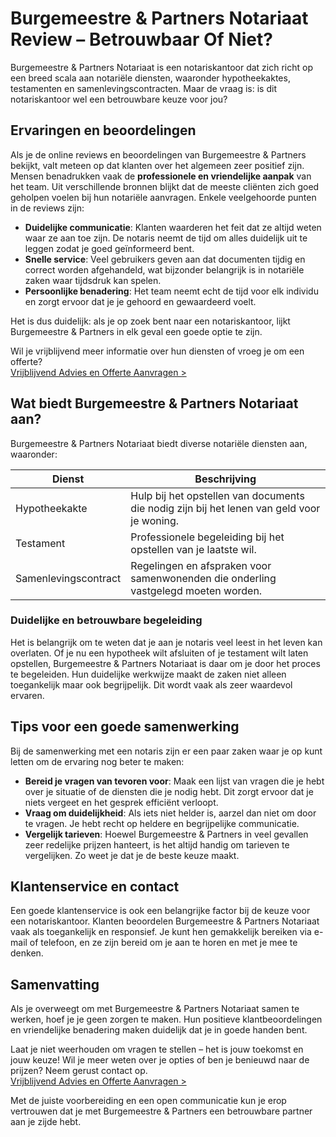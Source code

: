# Burgemeestre & Partners Notariaat Review – Betrouwbaar Of Niet?

Burgemeestre & Partners Notariaat is een notariskantoor dat zich richt op een breed scala aan notariële diensten, waaronder hypotheekaktes, testamenten en samenlevingscontracten. Maar de vraag is: is dit notariskantoor wel een betrouwbare keuze voor jou?

## Ervaringen en beoordelingen

Als je de online reviews en beoordelingen van Burgemeestre & Partners bekijkt, valt meteen op dat klanten over het algemeen zeer positief zijn. Mensen benadrukken vaak de **professionele en vriendelijke aanpak** van het team. Uit verschillende bronnen blijkt dat de meeste cliënten zich goed geholpen voelen bij hun notariële aanvragen. Enkele veelgehoorde punten in de reviews zijn:

- **Duidelijke communicatie**: Klanten waarderen het feit dat ze altijd weten waar ze aan toe zijn. De notaris neemt de tijd om alles duidelijk uit te leggen zodat je goed geïnformeerd bent.
- **Snelle service**: Veel gebruikers geven aan dat documenten tijdig en correct worden afgehandeld, wat bijzonder belangrijk is in notariële zaken waar tijdsdruk kan spelen.
- **Persoonlijke benadering**: Het team neemt echt de tijd voor elk individu en zorgt ervoor dat je je gehoord en gewaardeerd voelt.

Het is dus duidelijk: als je op zoek bent naar een notariskantoor, lijkt Burgemeestre & Partners in elk geval een goede optie te zijn. 

Wil je vrijblijvend meer informatie over hun diensten of vroeg je om een offerte?  
[Vrijblijvend Advies en Offerte Aanvragen >](https://notarissen-online.nl/zun)

## Wat biedt Burgemeestre & Partners Notariaat aan?

Burgemeestre & Partners Notariaat biedt diverse notariële diensten aan, waaronder:

| Dienst                | Beschrijving                                                |
|----------------------|-----------------------------------------------------------|
| Hypotheekakte        | Hulp bij het opstellen van documents die nodig zijn bij het lenen van geld voor je woning. |
| Testament            | Professionele begeleiding bij het opstellen van je laatste wil. |
| Samenlevingscontract | Regelingen en afspraken voor samenwonenden die onderling vastgelegd moeten worden. |

### Duidelijke en betrouwbare begeleiding

Het is belangrijk om te weten dat je aan je notaris veel leest in het leven kan overlaten. Of je nu een hypotheek wilt afsluiten of je testament wilt laten opstellen, Burgemeestre & Partners Notariaat is daar om je door het proces te begeleiden. Hun duidelijke werkwijze maakt de zaken niet alleen toegankelijk maar ook begrijpelijk. Dit wordt vaak als zeer waardevol ervaren.

## Tips voor een goede samenwerking

Bij de samenwerking met een notaris zijn er een paar zaken waar je op kunt letten om de ervaring nog beter te maken:

- **Bereid je vragen van tevoren voor**: Maak een lijst van vragen die je hebt over je situatie of de diensten die je nodig hebt. Dit zorgt ervoor dat je niets vergeet en het gesprek efficiënt verloopt.
- **Vraag om duidelijkheid**: Als iets niet helder is, aarzel dan niet om door te vragen. Je hebt recht op heldere en begrijpelijke communicatie.
- **Vergelijk tarieven**: Hoewel Burgemeestre & Partners in veel gevallen zeer redelijke prijzen hanteert, is het altijd handig om tarieven te vergelijken. Zo weet je dat je de beste keuze maakt.

## Klantenservice en contact

Een goede klantenservice is ook een belangrijke factor bij de keuze voor een notariskantoor. Klanten beoordelen Burgemeestre & Partners Notariaat vaak als toegankelijk en responsief. Je kunt hen gemakkelijk bereiken via e-mail of telefoon, en ze zijn bereid om je aan te horen en met je mee te denken.

## Samenvatting

Als je overweegt om met Burgemeestre & Partners Notariaat samen te werken, hoef je je geen zorgen te maken. Hun positieve klantbeoordelingen en vriendelijke benadering maken duidelijk dat je in goede handen bent.

Laat je niet weerhouden om vragen te stellen – het is jouw toekomst en jouw keuze! Wil je meer weten over je opties of ben je benieuwd naar de prijzen? Neem gerust contact op.  
[Vrijblijvend Advies en Offerte Aanvragen >](https://notarissen-online.nl/zun)

Met de juiste voorbereiding en een open communicatie kun je erop vertrouwen dat je met Burgemeestre & Partners een betrouwbare partner aan je zijde hebt.
